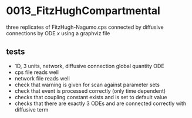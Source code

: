 # 0013_FitzHughCompartmental

three replicates of FitzHugh-Nagumo.cps connected by diffusive connections by ODE *x* using a graphviz file

## tests

- 1D, 3 units, network, diffusive connection global quantity ODE
- cps file reads well
- network file reads well
- check that warning is given for scan against parameter sets
- check that event is processed correctly (only time dependent)
- checks that coupling constant exists and is set to default value
- checks that there are exactly 3 ODEs and are connected correctly with diffusive term
